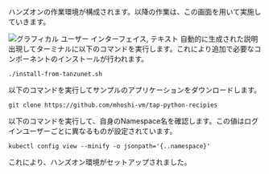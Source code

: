 
ハンズオンの作業環境が構成されます。以降の作業は、この画面を用いて実施していきます。

![グラフィカル ユーザー インターフェイス, テキスト
自動的に生成された説明](../media/image1.png)
出現してターミナルに以下のコマンドを実行します。これにより追加で必要なコンポーネントのインストールが行われます。

```execute
./install-from-tanzunet.sh
```

以下のコマンドを実行してサンプルのアプリケーションをダウンロードします。

```execute
git clone https://github.com/mhoshi-vm/tap-python-recipies
```

以下のコマンドを実行して、自身のNamespace名を確認します。この値はログインユーザーごとに異なるものが設定されています。

```execute
kubectl config view --minify -o jsonpath='{..namespace}'
```


これにより、ハンズオン環境がセットアップされました。
